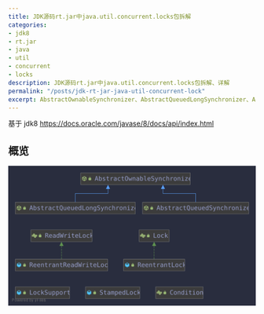 ```yaml
---
title: JDK源码rt.jar中java.util.concurrent.locks包拆解
categories:
- jdk8
- rt.jar
- java
- util
- concurrent
- locks
description: JDK源码rt.jar中java.util.concurrent.locks包拆解、详解
permalink: "/posts/jdk-rt-jar-java-util-concurrent-lock"
excerpt: AbstractOwnableSynchronizer、AbstractQueuedLongSynchronizer、AbstractQueuedSynchronizer、ReadWriteLock、Lock、Condition
---
```


基于 jdk8 <https://docs.oracle.com/javase/8/docs/api/index.html>

## 概览

![概览](/assets/images/java-util-concurrent-locks/java-util-concurrent-locks.svg)